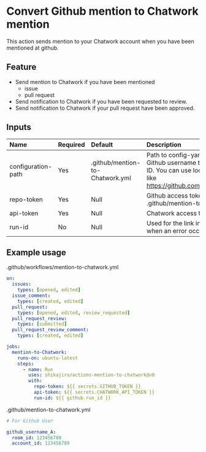 # Convert Github mention to Chatwork mention

This action sends mention to your Chatwork account when you have been mentioned at github.

## Feature

- Send mention to Chatwork if you have been mentioned
  - issue
  - pull request
- Send notification to Chatwork if you have been requested to review.
- Send notification to Chatwork if your pull request have been approved.

## Inputs

| Name               | Required | Default                      | Description                                                                                                                                                 |
|:-------------------| :------- | :--------------------------- |:------------------------------------------------------------------------------------------------------------------------------------------------------------|
| configuration-path | Yes      | .github/mention-to-Chatwork.yml | Path to config-yaml-file to convert Github username to Chatwork member ID. You can use local file path or URL like https://github.com/path/to/yaml_raw_file |
| repo-token         | Yes      | Null                         | Github access token to fetch .github/mention-to-chatwork.yml file.                                                                                          |
| api-token          | Yes       | Null      | Chatwork access token.                                                                                                                                      |
| run-id             | No       | Null                         | Used for the link in the error message when an error occurs.                                                                                                |

## Example usage

.github/workflows/mention-to-chatwork.yml

```yml
on:
  issues:
    types: [opened, edited]
  issue_comment:
    types: [created, edited]
  pull_request:
    types: [opened, edited, review_requested]
  pull_request_review:
    types: [submitted]
  pull_request_review_comment:
    types: [created, edited]

jobs:
  mention-to-Chatwork:
    runs-on: ubuntu-latest
    steps:
      - name: Run
        uses: shikajiro/actions-mention-to-chatwork@v0
        with:
          repo-token: ${{ secrets.GITHUB_TOKEN }}
          api-token: ${{ secrets.CHATWORK_API_TOKEN }}
          run-id: ${{ github.run_id }}
```

.github/mention-to-chatwork.yml

```yml
# For Github User

github_username_A: 
  room_id: 123456789
  account_id: 123456789
```

